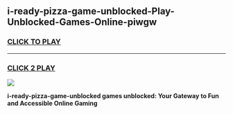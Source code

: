 
## i-ready-pizza-game-unblocked-Play-Unblocked-Games-Online-piwgw
<h3>
<a href="https://premium76.site?title=i-ready-pizza-game-unblocked&ref=25A">CLICK TO PLAY</a></h3>
<hr>

<h3>
<a href="https://premium76.site?title=i-ready-pizza-game-unblocked&ref=25A">CLICK 2 PLAY</a>
  
</h3>

<a href="https://premium76.site?title=i-ready-pizza-game-unblocked&ref=25A"><img src="https://clearcache.store/games.png"></a>


**i-ready-pizza-game-unblocked games unblocked: Your Gateway to Fun and Accessible Online Gaming**
